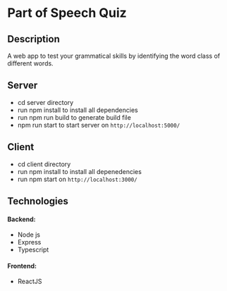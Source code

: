 # Part of Speech Quiz

## Description
A web app to test your grammatical skills by identifying the word class of different words. 

## Server
- cd server directory
- run npm install to install all dependencies
- run npm run build to generate build file
- npm run start to start server on `http://localhost:5000/`

## Client
- cd client directory
- run npm install to install all depenedencies
- run npm start on `http://localhost:3000/`

## Technologies
#### Backend:
- Node js
- Express
- Typescript

#### Frontend:
- ReactJS
